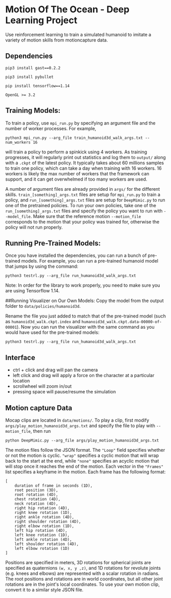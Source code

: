 # Motion Of The Ocean - Deep Learning Project 

Use reinforcement learning to train a simulated humanoid to imitate a variety of motion skills from motioncapture data.


## Dependencies
``pip3 install gast==0.2.2``

``pip3 install pybullet``

``pip install tensorflow==1.14``

``OpenGL >= 3.2``

## Training Models:
To train a policy, use `mpi_run.py` by specifying an argument file and the number of worker processes.
For example,
```
python3 mpi_run.py --arg_file train_humanoid3d_walk_args.txt --num_workers 16
```
will train a policy to perform a spinkick using 4 workers. As training progresses, it will regularly
print out statistics and log them to `output/` along with a `.ckpt` of the latest policy.
It typically takes about 60 millions samples to train one policy, which can take a day
when training with 16 workers. 16 workers is likely the max number of workers that the
framework can support, and it can get overwhelmed if too many workers are used.

A number of argument files are already provided in `args/` for the different skills. 
`train_[something]_args.txt` files are setup for `mpi_run.py` to train a policy, and 
`run_[something]_args.txt` files are setup for `DeepMimic.py` to run one of the pretrained policies.
To run your own policies, take one of the `run_[something]_args.txt` files and specify
the policy you want to run with `--model_file`. Make sure that the reference motion `--motion_file`
corresponds to the motion that your policy was trained for, otherwise the policy will not run properly.

## Running Pre-Trained Models:
Once you have installed the dependencies, you can run a bunch of pre-trained models. For example, you can run a pre-trained humanoid model that jumps by using the command: 

```
python3 testrl.py --arg_file run_humanoid3d_walk_args.txt
```

Note: In order for the library to work properly, you need to make sure you are using Tensorflow 1.14.

##Running Visualizer on Our Own Models:
Copy the model from the output folder to ``data/policies/humanoid3d``. 

Rename the file you just added to match that of the pre-trained model (such as ``humanoid3d_walk.ckpt.index`` and ``humanoid3d_walk.ckpt.data-00000-of-00001``). Now you can run the visualizer with the same command as you would have used for the pre-trained models:

``` 
python3 testrl.py --arg_file run_humanoid3d_walk_args.txt
```


## Interface
- ctrl + click and drag will pan the camera
- left click and drag will apply a force on the character at a particular location
- scrollwheel will zoom in/out
- pressing space will pause/resume the simulation

## Motion capture Data
Mocap clips are located in `data/motions/`. To play a clip, first modify 
`args/play_motion_humanoid3d_args.txt` and specify the file to play with
`--motion_file`, then run
```
python DeepMimic.py --arg_file args/play_motion_humanoid3d_args.txt
```

The motion files follow the JSON format. The `"Loop"` field specifies whether or not the motion is cyclic.
`"wrap"` specifies a cyclic motion that will wrap back to the start at the end, while `"none"` specifies an
acyclic motion that will stop once it reaches the end of the motion. Each vector in the `"Frames"` list
specifies a keyframe in the motion. Each frame has the following format:
```
[
	duration of frame in seconds (1D),
	root position (3D),
	root rotation (4D),
	chest rotation (4D),
	neck rotation (4D),
	right hip rotation (4D),
	right knee rotation (1D),
	right ankle rotation (4D),
	right shoulder rotation (4D),
	right elbow rotation (1D),
	left hip rotation (4D),
	left knee rotation (1D),
	left ankle rotation (4D),
	left shoulder rotation (4D),
	left elbow rotation (1D)
]
```

Positions are specified in meters, 3D rotations for spherical joints are specified as quaternions `(w, x, y ,z)`,
and 1D rotations for revolute joints (e.g. knees and elbows) are represented with a scalar rotation in radians. The root
positions and rotations are in world coordinates, but all other joint rotations are in the joint's local coordinates.
To use your own motion clip, convert it to a similar style JSON file.
